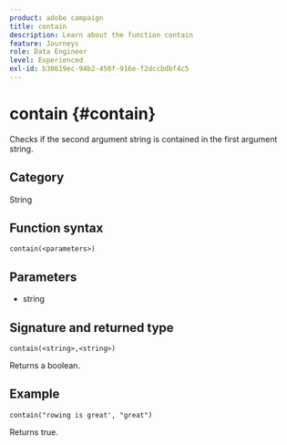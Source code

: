 ```yaml
---
product: adobe campaign
title: contain
description: Learn about the function contain
feature: Journeys
role: Data Engineer
level: Experienced
exl-id: b38619ec-94b2-450f-916e-f2dccbdbf4c5
---
```

# contain {#contain}

Checks if the second argument string is contained in the first argument string.

## Category

String

## Function syntax

`contain(<parameters>)`

## Parameters

* string

## Signature and returned type

`contain(<string>,<string>)`

Returns a boolean.

## Example

`contain("rowing is great', "great")`

Returns true.
